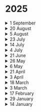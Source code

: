 # 2025

<details>

<summary>1 September</summary>

#### New Features:

* Awareness Educator now includes English (Australian) language support, enabling localized learning experiences for global teams.
* The Outlook Add-in now applies the default language automatically, removing the need for extra clicks and preventing user errors.
* Gamification Timeline has been redesigned to clearly show how rules affect scores, making results easier to understand.
* New users added to synced OKTA groups are now automatically synchronized into the correct Target Group in Keepnet, reducing manual work and improving efficiency.
* Red Flag Email Training is now integrated into the Phishing Simulator product, helping users recognize phishing red flags directly in emails and improve security awareness.

#### Improvements:

* MFA scenario duplication now copies all steps completely, eliminating the need for manual adjustments.
* Email templates in Phishing Simulator product can now be edited directly within the scenario editor, saving time and reducing the need to switch between menus.
* Phishing scenarios now use the {FULLNAME} merge tag to display the recipient’s actual name, ensuring more realistic and personalized simulations.
* System admins can now create and manage new API keys directly from the Rest API menu, making integrations easier and more reliable.
* The language counter in localization settings now displays the correct number of selected languages, preventing confusion.
* SCORM training completion is now correctly displayed in the Progress tab and reports, ensuring accurate tracking.
* Training APIs have been optimized, delivering faster response times and reducing timeout errors.
* MFA recovery now supports OTP SMS, allowing secure login even if the authenticator app is unavailable.
* Fixed an issue in Quishing Simulator where QR codes failed in MFA method scenarios. QR codes now redirect correctly without errors.
* The “See Details” button was incorrectly shown in FortiSandbox integration on the URL analysis details of a reported email. It has been removed for consistency.
* Pop-up mechanism in Bot Activity detection has been redesigned to improve user validation and accuracy.
* Industry Phishing Risk Score widget now includes narrative and formula tooltips, making scoring easier to understand.
* Industry Phishing Risk Score widget has been simplified by removing the “Total Actions” axis, improving readability.
* Training sessions now start automatically when clicking a training link, and users see a localized browser close warning, ensuring accurate reporting and preventing lost progress.

#### Bug Fixes:

* Fixed an issue where SMS campaigns could remain stuck in “Processing.” Campaigns now deliver on time without delays.
* Fixed an issue where queued phishing campaign emails were not sent on their scheduled dates. All messages now send as planned.

</details>

<details>

<summary>20 August</summary>

#### New Features:

* System admins can now localize phishing email templates into multiple languages with one click. This allows campaigns to be delivered in each employee’s native language, significantly improving the effectiveness and realism of simulations.
* System administrators can now use the Enhance button on Smishing Simulator > Smishing Scenarios > Text Message Templates > + New > SMS input page to enhance their SMS message for improved SMS delivery to their employees' phone numbers.

#### Improvements:

* Reports now include all user activities across every simulation type, giving admins clearer insights into employee progress and overall security awareness training.

#### Bug Fixes:

* Fixed an issue where enrolled users did not appear as enrolled in Reports > Gamification Report.
* Fixed an issue where system admins could add duplicate languages (e.g., _English – English_) to phishing email templates in Phishing Simulator > Phishing Scenarios > Email Templates. Now, each language can only be used once per template.
* Fixed a preview error on Phishing Simulator > Campaign Manager > New > Phishing Scenarios.
* Fixed an issue where the Phishing URL merge tag could not be used in the Phishing Simulator > Phishing Scenarios > Email Templates editor.

</details>

<details>

<summary>5 August</summary>

#### New Features:

* A new "Certificate Emails" section has been added under the Enrollment Report > Sending Report menu. This allows system admins to view the certificate delivery status for enrolled users and resend certificates where necessary.

#### Improvements:

* The Greek language is now supported in Awareness Educator, allowing training delivery in Greek.
* Kyrgyz and Turkmen languages have been added to the Vishing Simulator to enable more realistic and localized vishing campaign scenarios.
* All simulation domains are now automatically registered with wildcard DNS records. This change eliminates duplicate DNS requests to the provider during landing page creation, reducing operational overhead, minimizing unnecessary DNS traffic, and improving overall system stability.
* The ‘opened’ action has been removed from the phishing risk score calculation formula to provide more meaningful and accurate risk scores.
* Multilingual training buttons in user emails are now visually aligned without overflow issues, improving readability and ensuring consistent rendering across different email clients.

#### Bug Fixes:

* Fixed an issue where training emails containing multiple English language variants (e.g., English (US) and English (UK)) displayed identical "English" buttons, leading to user confusion. Each button now reflects its corresponding language variant.
* Implemented backend improvements in Awareness Educator to proactively prevent emails from getting stuck in the queue by addressing the identified root causes.
* Fixed a problem in the Vishing Simulator where certain campaigns failed to start due to missing internal values. The system now safely handles these cases to ensure smooth campaign execution.
* Fixed a bug that prevented system admins from successfully creating a company.
* Fixed an issue in Incident Responder where reported emails that matched Playbook rules were not processed as expected and were skipped by third-party integrations.
* Fixed an issue where monthly recurring campaigns in the Phishing Simulator couldn’t be created properly. The system now ensures recurring instances are automatically generated.
* Fixed a bug where, in the absence of a default certificate, the system used an incorrect certificate during training delivery. The correct certificate is now used, or the admin is prompted to select one.

</details>

<details>

<summary>23 July</summary>

#### Bug Fixes

* Resolved inconsistencies in training reports to ensure accurate and reliable metrics across phishing campaigns.
* Fixed an issue with certificate template generation to ensure correct file naming and successful delivery of certificate PDF file with the preferred certificate name.

#### Improvements

* Removed the "open count" from the phishing risk score formula and updated the display logic to enhance accuracy and clarity in Executive Reports.
* Added tooltips to the Executive Report page to provide detailed explanations of Industry Phishing Risk Scores, helping users better understand key metrics.
* Enhanced reporting widgets with improved tooltip descriptions to support clearer data interpretation in Executive Reports.
* Completed a full system analysis and implemented optimizations to address email queuing issues, resulting in more reliable and timely email delivery.



</details>

<details>

<summary>14 July</summary>

#### Bug Fixes

* Updated all areas showing the phishing risk score formula to ensure accuracy and consistency.
* Resolved an issue where Edit and Delete buttons became inaccessible after SCIM settings were removed.
* Fixed a problem where changes in the LDAP field mapping area were saved without user confirmation.
* Addressed performance issues to ensure the training page loads consistently and smoothly in click-only campaigns.

#### Improvements

* Disabled action buttons when required fields are left empty, reducing the chance of user input errors.
* Added Tagalog language support, including localized email templates, landing pages, training content, and scenarios.
* Added Punjabi language support, including localized email templates, landing pages, training content, and scenarios.
* Updated multilingual training content priority logic: English (UK) is now the first choice, followed by English (US), and then the earliest uploaded version if neither is available.
* Added a tooltip for the Industry Phishing Risk Score in the Executive Report page under the Reports menu to help users better understand the metric.
* Improved the phishing report rates widget and tooltip for clearer data presentation in the Executive Report.
* Implemented compatibility changes to allow the “Page View” button of the Phishing Reporter to function on older iOS versions in the Outlook app.



</details>

<details>

<summary>4 July</summary>

#### Bug Fixes

* Resolved an issue where auto-enrolled users remained stuck in the **"In Queue"** status when enrolled via **Direct Email Creation (DEC)** delivery.
* Fixed a bug in the **Callback Simulator** where end users received no response after calling the phone number provided in the simulation email.
* Corrected an issue where the system-generated target group **"Non-Simulated Users"** was not visible on the Target Groups page for some companies.
* Fixed a content filtering problem that caused certain **Kyrgyz-language templates** to be blocked by Azure OpenAI intelligence.
* Corrected the sorting behavior of the **"Sent Date"** column in the **Sending Report** section of campaign reports.
* Resolved an issue that prevented **reminder emails** from being delivered to users who had not yet completed their training.
* Fixed a bug that caused some phishing campaigns to remain in the **"Running"** status indefinitely, along with mismatched recipient counts on the campaign summary page.
* Addressed inconsistencies when using the **"Equal"** filter in the **Department** column on the Target Users page.
* Fixed an issue where **AI Ally** scenario distribution was not personalized—users within the same target group were receiving identical phishing scenario.
* Corrected a UI issue where a deletion message incorrectly stated **"0 company is deleted"** even after deletion actions were performed.
* Resolved a frontend issue that was preventing the **search function** on the **Reminder Emails** page in the **Enrollment** report.
* Fixed a bug where the **"Show Confirmation"** option remained visible—even when disabled—during suspicious email reporting via the **Keepnet Phishing Reporter** button.

</details>

<details>

<summary>21 June</summary>

#### Improvements

* Eliminated delays in the auto-enrollment queue to ensure prompt training delivery.

- Log data is now captured more efficiently using Elasticsearch and Filebeat in the production environment.

* Added caching and performance improvements to the phishing job report export endpoint for better handling during peak load.

#### Bug Fixes

* Fixed an issue where manually marking users as human did not update the campaign report immediately.

- Resolved a logic issue in the Phishing Simulator that caused incorrect targeting when using randomized selections.

* Fixed a frontend bug that prevented saving landing page templates due to a script error.

- Addressed a backend issue where DEC fields appeared empty and caused errors during phishing simulation email sending.

* Fixed a download failure affecting users downloading the Microsoft 365 Page View Phishing Reporter button.
* Trainings are now triggered correctly after users initially marked as bot activity are manually updated to human status.

- Fixed an error that occurred during user status validation in the IsUserActive function, caused by missing object references.

* Corrected a validation issue that occurred when invalid filters were passed to the phishing scenario search endpoint.

- Resolved a backend error in the /api/target-users/enrollment-emails endpoint that caused failures when null values were not handled correctly.

* Fixed a problem where users set for Auto Enroll did not receive their training on the planned date. The issue was related to queue tracking and scheduling logic.

- Resolved a failure in report creation caused by missing Power BI references, which previously led to a 500 Internal Server Error.

</details>

<details>

<summary>26 May</summary>

#### New Features:

* A new **US phone number** has been added to the **Callback Simulator**, allowing US-based customers to use it in their callback campaigns.
* **Secolve** has been added as a new vendor in the **Awareness Educator**, expanding the variety of available training content and giving customers more vendor choices.
* The **Page View Outlook Phishing Reporter Add-in** has been restructured to use the **Microsoft Graph API**, replacing the legacy token. This update improves reliability, eliminates token-related issues, and ensures [full compatibility with Microsoft 365 platforms](../../next-generation-product/platform/phishing-reporter/phishing-reporter-deployment/microsoft-page-view-phishing-reporter.md) and modern browser environments.

#### Improvements:

* **Audio files** used in call and preview flows are now served through **Keepnet URLs** to ensure stable access and reliable playback.
* The **Microsoft 365 Add-in** download flow now requires a **Graph API** connection. Download, connect, and unlink actions are securely managed based on the user's authentication state.
* The **Bot Activity card** is now automatically hidden when the bot activity count is **zero**.
* **Frequency-based campaigns** with the setting **“Random for each user”** now skip domain-related errors and continue with valid scenarios, preventing full process interruption.
* **AI-powered Assistant responses** are now displayed in a more readable format within the Keepnet interface, with improved **bullet points**, **spacing**, and **link visibility** for a better support experience.

#### Bug Fixes:

* Resolved an issue where the **Details view** in the **Gamification Report** failed to load for some users. Action data is now correctly displayed for all users.
* Brand-specific **favicons** now correctly appear on the **white label login screen**, replacing the default icon.
* Fixed an issue that caused **Learning Path reminders** to be sent to users who had already completed or downloaded the training material.
* Resolved an issue where **“Email Opened”** actions were incorrectly shown **before “Email Sent”** in the activity timeline.
* Fixed an issue where **bot activity** was incorrectly reflected as the most recent action in reports, even when valid human activity was recorded afterward.
* Emails reported via the **Microsoft Native Phishing Reporter Add-in**, including non-simulation threats, are now **accurately reflected in the Gamification Report**.

</details>

<details>

<summary>6 May</summary>

#### New Features:

* French (Canada), Icelandic, and Filipino are now supported in Awareness Educator.
* “Scam of the Week” category has been added to Phishing Simulator to highlight trending threat scenarios for quicker delivery.
* A new card has been added to the Opened and Clicked tabs in Campaign Manager to display the number of bot activities. Users can now toggle bot activity visibility using the "Show/Hide Bot Activity" button. Exported reports will reflect the current visibility state of bot activity.

#### Improvements:

* Selecting "United Kingdom of Great Britain and Northern Ireland" now auto-sets the timezone to UTC+00:00.
* "Keepnet" references in Google Add-in code were removed for MSSP compatibility.
* "direct email creation" label has been corrected to "Direct Email Creation" across Microsoft 365 and Google Workspace configuration screens.
* Resolved number alignment issue in the user limit section when the warning icon appears.
* Previously selected training content in Campaign Manager > Edit > Training now loads as preselected, improving editing efficiency and user experience.
* Training fields in phishing campaign edits are now disabled to prevent changes.
* Default tracking duration for all simulations is now set to 30 days on new campaigns. Existing campaigns and manual override are unaffected.
* Phished users are now auto-enrolled with “Successful” status instead of “In Queue” in Awareness Educator.
* Smart Grouping description updated to reflect that clicked users are added to the target group.
* Email templates are now filtered by the selected language during scenario creation, ensuring only language-matching templates are displayed.
* Phishing Scenario Name field now has a 200-character limit, ensuring consistency with Template Name constraints.
* Improved the auto-enrollment logic to exclude users marked as Bot Activity. Going forward, only users with Human Activity will be considered for training enrollment across all campaign types.
* Improved the formatting of header.txt files to display From and To fields more clearly and accessibly, ensuring better readability and alignment with industry-standard email header formats.

#### Bug Fixes:

* Fixed mismatch between Clicked tab and summary data in Click-Only campaigns.
* Resolved an inconsistency where clicks were recorded, but the opened email count remained at zero in campaign reports.
* Resolved an issue where custom email headers defined under Company Settings > SMTP were not being included in simulation emails.
* Resolved an issue preventing user synchronization in Google User Provisioning despite correct configuration.
* Resolved an issue where campaign emails were sent simultaneously instead of respecting the configured distribution delays.
* Fixed an issue where the Stop Bot Activity setting was not properly updated when editing or duplicating a landing page.
* Custom domain logins in the Ribbon Reporter add-in now work seamlessly by auto-adding redirect URIs during whitelabeling setup.
* Fixed an issue where valid regex patterns failed to detect matching emails in Incident Responder investigations.

</details>

<details>

<summary>21 April</summary>

#### New Features:

* A browser-language-based warning message is now shown when users attempt to close the tab on a simulation landing page.

#### Improvements:

* Excluded GmailImageProxy and GoogleImageProxy from bot activity detection to prevent misclassification of Gmail users.
* A warning message is now displayed on the Exclude IP Address screen when navigating away with unsaved changes.
* Editing the Company ID field in Phishing Report > Other Settings is now disabled to prevent misconfiguration.
* Column filtering and sorting are now available in Awareness Educator tables, fully synchronized with the advanced filter and clearable with a single action.
* Bot activities are now excluded by default from Campaign Summary widgets and report downloads.
* In the “Opened” tab, bot activities are now hidden by default. A new “Show Bot Activity” toggle allows users to control visibility and export of bot-related data.
* In the “Clicked” tab, bot activities are now hidden by default. A new “Show Bot Activity” toggle allows users to control visibility and export of bot-related data.

#### Bug Fixes:

* Fixed an issue where Google-synced groups and OU-based users were not appearing under Target Groups.
* Resolved an issue where restarting Google Provisioning deleted all Target Users and caused a “Base64 format is invalid” error during sync operations.
* Fixed a bug where the “Investigate” action in Playbooks failed to execute when combined with other actions like “Mark as Malicious” or “Notify”.
* Corrected a status mismatch where users marked as "Completed" in details were shown as "Not Completed" in the Progress tab.

- Fixed an issue where Not Delivered users were missing from downloaded reports in DEC campaigns.
- Fixed a visibility issue where the Company Settings menu was hidden for custom roles without proper access.
- Fixed “Training Completion” widget to exclude deleted enrollments from completion data.
- Fixed an issue where users were not automatically removed from the New Hires group after 90 days.
- Fixed incomplete parsing of IPv6 addresses to ensure correct sender IP detection.
- Fixed UI inconsistency where “Stop bots activity” appeared enabled after being disabled on the Landing Page edit screen.
- Fixed an issue where completion and exam result data from certain SCORM packages were not recorded properly in Awareness Educator.
- Fixed an issue where email headers were not displayed when relay information was missing.
- Fixed an issue where emails with valid public sender IPs were incorrectly showing private IP addresses in the UI due to header parsing logic.

</details>

<details>

<summary>3 April</summary>

#### New Features:

* New phone numbers were added to the Callback Simulator.
* A new "Hospitality" category has been introduced to both Awareness Educator and Phishing Simulator products.

#### Improvements:

* SCIM-synced users can now be added to manual target groups via file import and managed like regular group members.
* SCIM and Google-synced groups are now disabled in the “Import from a file” > “Select Group” dropdown to prevent manual user additions.
* Warning messages regarding preferred language are now dynamically displayed based on both the user’s and the company’s language preferences.
* Category names in Awareness Educator and Phishing Simulator have been revised for improved readability and clarity.
* Deletion of language-specific training materials is now prevented in Awareness Educator if they are part of active enrollments.
* Corrected a typo: “Every to weeks” has been updated to “Every two weeks”.
* The {COMPANYLOGO} merge tag now accurately reflects the Notification Template Logo defined under White Labeling settings.
* The New button has been removed from SCIM or Google Provisioning-synced target groups to prevent manual user additions.

#### Bug Fixes:

* Fixed a 500 error that occurred when using Fast Launch in Phishing Simulator.
* Resolved a 400 error that appeared when selecting newly added categories during training creation in Awareness Educator.
* Fixed an issue where campaigns failed to launch when “Send emails on defined days and hours” was selected.
* Fixed a problem with Smart Grouping not working correctly in Click Only campaigns.
* Fixed a problem where the Resend function in Learning Path email steps failed to deliver emails.
* Resolved an error that occurred when creating a new instance of an attachment-based phishing scenario after the initial campaign was sent.
* Updated the SCIM group error message to correctly display the source company when target group names are duplicated across multiple companies.

</details>

<details>

<summary>18 March</summary>

#### New Features:

* Added Preferred Language info to all Campaign Manager tables.
* Added Georgian and Romanian language support across all products and Company settings.
* Added new compliance options to Awareness Educator.
  * CCPA
  * TISAX
  * DORA
  * Public CPD
* Added new behavior options to Awareness Educator to expand content classification and training relevance.
  * Bypass SMS-based MFA through social engineering
  * Not installing critical patches and delaying updates
  * Leaving an unlocked device unattended in meeting rooms
  * Using weak passwords that are easy to guess
  * Using public USB charging stations, exposing devices to “juice jacking” attacks
  * Falling for social engineering scams, such as fake IT support calls
  * Connecting work devices to unsecured Wi-Fi networks via personal hotspot
  * Sending sensitive information to the wrong recipient due to autocomplete errors
  * Leaving confidential documents unattended in shared office spaces
  * Keeping background applications open when sharing screens in meetings
  * Failing to deactivate accounts of former employees
* Added new categories to Awareness Educator and Phishing Simulator to enhance training and simulation content variety.
  * Cloud Security
  * Insider Threats
  * Incident Response
  * AI/ML Security
  * IoT Security
  * Deepfake & Synthetic Media
  * AI-Powered Threats
  * Ransomware & Extortion
  * Zero Trust Architecture
  * Biometric Security
  * Supply Chain Attacks
* Added custom header to all outgoing emails to prevent link rewriting by email security tools.
* Added a new feature, Hyper-Personalization, that sends scenarios based on users' preferred language for one-time campaigns.
* Ribbon Add-in support has been added, featuring multi-language capabilities and a feedback mechanism that enables user input through predefined options.

#### Improvements:

* Disabled the "Add Users to Group" action for SCIM-integrated groups to prevent manual user additions.
* Restricted AI Ally from using unsupported merge tags in generated email templates.
* Updated AI Ally popover in Phishing Simulator to show if Preferred Language is used in Hyper-Personalization.
* Removed the Stop Bot Activity (A4) rule from Opened Email tabs to prevent confusion.
* Optimized Ribbon Add-in by removing unnecessary permissions to improve security.
* Improved error messaging for DEC test emails by displaying a clear notification when the recipient does not match the connected account.
* Removed the "Add Members" section from the Company Group edit screen to prevent data inconsistency issues.
* Removed "All Languages" option from Preferred Language in Company settings and defaulted to English where applicable.
* Improved the error message shown when trying to re-add an existing company to a group.
* `{COMPANYLOGO}` merge tag was improved to display the Notification Template Logo defined in White Labeling settings.

#### Bug Fixes:

* Fixed issue where the First Completion column showed a date for users who had not completed the training.
* Fixed issue where downloading Reminder or Enrollment Emails from the Sending Report screen in Awareness Educator resulted in an error.
* Fixed issue where importing users from file caused an error due to missing Preferred Language column.
* Fixed issue where notify message appeared in the edit popup even when notification was not selected.
* Fixed issue where manually editing the Date Range in Executive Report caused widgets to display no data.
* Fixed an issue where creating a new instance for a campaign with an attachment method scenario caused an error in the Campaign Manager.

</details>

<details>

<summary>3 March</summary>

#### New Features:

* Made the SAML Settings "Entity ID" dynamic with a unique 6-digit random value for new configurations.
* Added "X-MS-Exchange-Organization-BypassFocusedInbox" header to emails sent via SMTP and DEC for Focused Inbox delivery.
* Added informative pop-up notifications for bulk actions, providing real-time updates on process status and completion.
* Added support for detecting and analyzing IPv6 addresses as Sender IPs in reported emails within Incident Responder.
* Added a new column in Awareness Educator Enrollment reports to display the first completion date of training.
* Added a "Preferred Language" field to Target Users, ensuring that selected content is delivered in the preferred language of users within the target group if a match exists.
* Added a Severity column to the Sent Attack table in Email Threat Simulator for easier visibility and filtering.

#### Improvements:

* Separated English into English (UK) and English (US) in Awareness Educator Language settings.
* Stop Bot Activity feature improved by distinguishing between users who failed the challenge and those who did not enter the challenge.
* Updated VirusTotal integration to display a specific message when the request limit is exceeded.
* Updated Landing Page settings to have Stop Bot Activity enabled by default for new pages and activated for all system templates.
* Renamed "Invisible Captcha" to "Stop Bot Activity" in Campaign Manager's Landing Page selection screen and table for better clarity.
* Disabled the ALT + L shortcut in the Add-in to prevent conflicts with the Polish "Ł" character input.
* Updated Users with Highest Risk Score widget to exclude deleted users.
* Updated Vishing Distribution settings to display Company Timezone instead of User Timezone in the Send Calls Between field.

#### Bug Fixes:

* Fixed issue in Incident Responder where selecting "Select All" in Reported Emails and attempting an edit action resulted in a 400 Bad Request error.
* Fixed issue where the Target Group count appeared as 0 in campaigns, despite users being included.
* Fixed issue where user details appeared empty when editing a user from the Target Group screen.
* Fixed issue in "Add Users to Group" where performing a search resulted in an error.
* Fixed issue in the Recent Campaigns widget displaying incorrect or missing data based on campaign type.
* Fixed issue where filtering in the Target Group user addition table resulted in an error.
* Fixed issue where added tags were not displayed in the Company table.
* Fixed issue where adding a user to a Target Group resulted in an error.
* Fixed issue in Campaign Manager where using "Don't" caused an error due to the apostrophe.
* Fixed issue in Phishing Simulator Scenario where deleting Page 1 in Create Landing Page redirected instead of deleting.
* Fixed issue where EULA link updates in Whitelabeling settings were not applied.
* Fixed issue causing an Unauthorized error when adding a new SMTP configuration.
* Fixed issue in Reported Emails where filtering emails with empty subjects displayed incorrect results.
* Fixed issue where Learning Path Enrollment Reminder was displayed as Enrollment Reminder in the Summary screen.
* Fixed FortiSandbox integration to ensure "DATA\_IN\_QUEUE\_OR\_PROGRESS" status continues scanning instead of being marked as an error.

</details>

<details>

<summary>17 February</summary>

#### New Features:

* Added a new number to Callback Simulator.
* Added filtering in the Companies table to list companies exceeding their User Limit.
* Added support for the Malay language.
* Added "Board Members" as a role option in Awareness Educator.
* Added "Preferred Language" field to Target Users, allowing manual selection.
* Added AI Ally integration to the Create Email Template and Create Landing Page Template sections in Phishing Simulator, allowing AI-generated content without navigating to separate pages.
* Added an info card in Smishing Target Groups to notify users when selected groups contain unverified domains, ensuring clarity on actual recipient count before sending.
* Added a "Tags" field when creating a new company, allowing users to label companies and filter or search by tags in the Companies table.

#### Improvements:

* Upgraded VirusTotal integration to API v3 to ensure compatibility and prevent errors when setting up new integrations.
* Increased the size of the email and landing page code editor for better readability and ensured responsive behavior across different screen sizes.
* Ensured URL Redirect and QR Analysis APIs are only triggered for users with an Incident Responder (IR) license, preventing unnecessary API calls for non-licensed users.
* Updated SMS text in Awareness Educator by changing "please enroll it on" to "please enroll via this link."
* Implemented measures to prevent repeated email retries due to timeout errors by ensuring failed attempts are properly logged.
* Updated the "Completed Training Path" widget name to "Completed Learning Path" in Learning Path Summary for better clarity.
* Updated New Hires group to track users for 90 days instead of 30.
* Updated Industry Phishing Risk Score widget by renaming "Phishing Simulation Metrics" to "Total Risky Actions" and "Total User Actions" to "Total Actions" for improved clarity.
* Updated Campaign Manager to include empty User-Agent data in A1 bot activity rules for more comprehensive detection, applied retroactively.

#### Bug Fixes:

* Fixed data inconsistency in Advanced Report's Funnel Diagram.
* Fixed issue where VirusTotal integration in Incident Responder returned Error or Forbidden despite valid API keys.
* Fixed issue where deleted Learning Path trainings caused errors in Enrollment reports, ensuring data remains accessible even after deletion.
* Fixed issue where Scenario Distribution data was missing in AI-powered campaign deliveries.
* Fixed issue where the "See Details" button in Zen Spamhaus redirected to a 404 page by updating the URL to the correct results page.
* Fixed issue in Incident Responder where bulk edit actions applied to all reported emails instead of the filtered subject count when using Cluster by filtering.
* Fixed issue causing an error when downloading the XML add-in.
* Fixed issue in Phishing Simulator AI Ally where images were not generated in email templates and landing pages.

</details>

<details>

<summary>29 January</summary>

#### New Features:

* Added "Insurance" as a new industry option.
* Implemented logic to send MFA codes from a UK number for +44 phone numbers and from the default number for all other regions.
* Added support for Albanian language across all products, with Preferred Language automatically set to Albanian in countries where it is commonly spoken.
* Integrated Microsoft's "Report Phishing" button with Keepnet Incident Responder for automated analysis and detailed reporting.
* Added Phishing Simulation Repeat Offenders Rate widget to the dashboard.
* Added Smart Grouping for Non-Simulated Users to identify users who have not participated in simulations.
* Added Smart Grouping for Untraining Users to identify and target users who have not completed any training.
* Added a new "Reseller" column in the Companies table to display the parent company of each listed company, with filtering and sorting enabled.
* Added QR code detection to Incident Responder, enabling identification and analysis of QR codes embedded in HTML body and image attachments of reported emails.

#### Improvements:

* Improved the Phishing Simulation Repeat Offenders Rate Widget by displaying the Current Level as a percentage in parentheses for clearer data representation.
* Improved the Phishing Report Rates Over Time Widget by rounding up percentage values, ensuring better readability and a more accurate representation of data.
* Updated Executive Reports to calculate Dwell Time as Median instead of Average in Phishing Dwell Time and Phishing Dwell Time and Quickest Response Time widgets. Legends updated to reflect "Median Dwell Time."
* Updated the filter order in Awareness Educator Training Library for improved usability.
* Updated "Target Audience" to "Roles" across Awareness Educator, including filters, dropdowns, table columns, and downloaded reports.
* Removed the "Make Unlimited" option from the License User Count field when creating a new company.
* Improved the Create New Email feature in Phishing Simulator scenarios to ensure the method in the new email template creation page matches the scenario's selected method.

#### Bug Fixes:

* Fixed issue in Gamification Report Timeline where scheduled campaign activities appeared before the sending date.
* Fixed issue in Phishing Simulator where merge tags were not rendered in email templates for scenarios with Attachment type.
* Fixed issue in Incident Responder where redirected URLs were shown as Undetected instead of displaying the redirect path.
* Fixed issue in Awareness Educator Learning Path Users where pagination did not update after applying filters, causing inconsistencies between listed users and widget data.
* Fixed issue where the info tooltip for "Stop bots to prevent false clicks" did not appear in Landing Page edit during Scenario edit and duplicate.
* Fixed issue in Callback Campaign Manager where active user count was determined based on phone numbers instead of email addresses.

</details>

<details>

<summary>14 January</summary>

#### New Features:

* Added support for Slovak, Slovenian, and Croatian languages, with Preferred Language automatically set based on the selected country.
* Added a new widget, "Phishing Simulation Repeat Offenders Rate" to help analyze and visualize repeat offender percentages effectively.
* Added functionality to capture and analyze redirect URLs in Incident Responder.

#### Improvements:

* Adjusted spacing in Executive Reports widgets to prevent overlapping in legends and Y-axis percentage labels.
* Updated status in Awareness Educator Users tab for posters and infographics from Completed to Downloaded to ensure consistency.
* Updated Anyrun status handling to mark queued or quota-exceeded URLs as Undetected instead of Error.
* Improved Learning Path Summary Users tab by refining status updates, removing irrelevant filter options, hiding the Current Step column by default, and updating old records to mark incomplete users as In Progress.

#### Bug Fixes:

* Fixed issue in Gamification Reports where attempting to view user details resulted in a 500 error.
* Fixed UI issue in Google User Provisioning where buttons and footer overlapped groups when the number of groups increased.
* Fixed issue with company logos not displaying correctly in notification templates by removing SVG support and converting existing SVG logos to supported formats like PNG.

</details>

